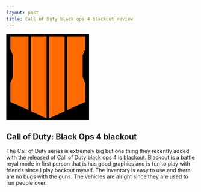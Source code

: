 ```yaml
---
layout: post
title: Call of Duty black ops 4 blackout review
---
```


![image title](/images/COD4.png)

## Call of Duty: Black Ops 4 blackout



The Call of Duty series is extremely big but one thing they recently added with the released of Call of Duty black ops 4 is blackout. Blackout is a battle royal mode in first person that is has good graphics and is fun to play with friends since I play backout myself. The inventory is easy to use and there are no bugs with the guns. The vehicles are alright since they are used to run people over.
